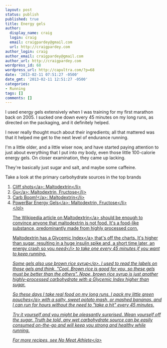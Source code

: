 ```yaml
---
layout: post
status: publish
published: true
title: Energy gels
author:
  display_name: craig
  login: craig
  email: craigpardey@gmail.com
  url: http://craigpardey.com
author_login: craig
author_email: craigpardey@gmail.com
author_url: http://craigpardey.com
wordpress_id: 68
wordpress_url: http://capultra.com/?p=68
date: '2013-02-11 07:51:27 -0500'
date_gmt: '2013-02-11 12:51:27 -0500'
categories:
- Running
tags: []
comments: []
---
```

<p>I used energy gels extensively when I was training for my first marathon back on 2005.  I sucked one down every 45 minutes on my long runs, as directed on the packaging, and it definitely helped.</p>
<p>I never really thought much about their ingredients; all that mattered was that it helped me get to the next level of endurance running.</p>
<p>I'm a little older, and a little wiser now, and have started paying attention to just about everything that I put into my body, even those little 100-calorie energy gels.  On closer examination, they came up lacking.</p>
<p>They're basically just sugar and salt, and maybe some caffeine.</p>
<p>Take a look at the primary carbohydrate sources in the top brands</p>
<ol>
<li><a href="http:&#47;&#47;www.clifbar.com&#47;food&#47;products_shot_gel&#47;">Cliff shots<&#47;a>: Maltodextrin<&#47;li>
<li><a href="https:&#47;&#47;guenergy.com&#47;products&#47;products-energy-gels&#47;">Gu<&#47;a>: Maltodextrin, Fructose<&#47;li>
<li><a href="http:&#47;&#47;www.carbboom.com&#47;Clients&#47;Carbboom&#47;CBcms.nsf&#47;content&#47;energy_gel">Carb Boom!<&#47;a>: Maltodextrin<&#47;li>
<li><a href="http:&#47;&#47;www.powerbar.ca&#47;products&#47;36&#47;powerbar-energy-gel-green-apple.aspx">PowerBar Energy Gels<&#47;a>: Maltodextrin, Fructose<&#47;li><br />
<&#47;ol></p>
<p>The <a href="http:&#47;&#47;en.wikipedia.org&#47;wiki&#47;Maltodextrin">Wikipedia article on Maltodextrin<&#47;a> should be enough to convince anyone that maltodextrin is not food. It's a food-like substance, predominantly made from highly processed corn.</p>
<p>Maltodextrin has a <a href="http:&#47;&#47;www.glycemicindex-advice.com&#47;Maltodextrin-and-the-Glycemic-Index.html">Glycemic Index<&#47;a> that's off the charts. It's higher than sugar, resulting in a huge insulin spike and, a short time later, an energy crash so you <i>need<&#47;i> to take one every 45 minutes if you want to keep running.</p>
<p>Some gels also use <a href="http:&#47;&#47;en.wikipedia.org&#47;wiki&#47;Brown_rice_syrup">brown rice syrup<&#47;a>.  I used to read the labels on those gels and think, "Cool. Brown rice is good for you, so these gels must be better than the others". Nope, brown rice syrup is just another highly-processed carbohydrate with a Glycemic Index higher than sugar.</p>
<p>So these days I take real food on my long runs.  I pack my <a href="http:&#47;&#47;www.littlegreenpouch.com&#47;">little green pouches<&#47;a> with a salty, sweet potato mash, or mashed bananas, and I can run for hours without the need to "take a hit" every 45 minutes. </p>
<p>Try it yourself and you might be pleasantly surprised.  Wean yourself off the sugar.  Truth be told, any wet carbohydrate source can be easily consumed on-the-go and will keep you strong and healthy while running.</p>
<p>For more recipes, see <a href="http:&#47;&#47;www.nomeatathlete.com&#47;running-fuel&#47;">No Meat Athlete<&#47;a></p>

